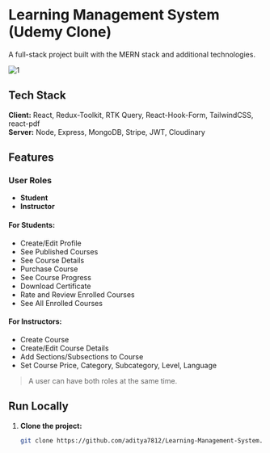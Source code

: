 # Learning Management System (Udemy Clone)

A full-stack project built with the MERN stack and additional technologies.

![1](https://github.com/aditya7812/Learning-Management-System/assets/117096897/e4763f04-a250-46f3-9a4d-25e2f1e3b493)

## Tech Stack

**Client:** React, Redux-Toolkit, RTK Query, React-Hook-Form, TailwindCSS, react-pdf  
**Server:** Node, Express, MongoDB, Stripe, JWT, Cloudinary

## Features

### User Roles
- **Student**  
- **Instructor**

#### For Students:
- Create/Edit Profile
- See Published Courses
- See Course Details
- Purchase Course
- See Course Progress
- Download Certificate
- Rate and Review Enrolled Courses
- See All Enrolled Courses

#### For Instructors:
- Create Course
- Create/Edit Course Details
- Add Sections/Subsections to Course
- Set Course Price, Category, Subcategory, Level, Language

> A user can have both roles at the same time.

## Run Locally

1. **Clone the project:**
   ```bash
   git clone https://github.com/aditya7812/Learning-Management-System.git

